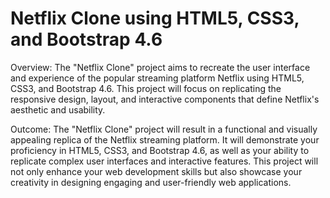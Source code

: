 # Netflix Clone using HTML5, CSS3, and Bootstrap 4.6
Overview:
The "Netflix Clone" project aims to recreate the user interface and experience of the popular streaming platform Netflix using HTML5, CSS3, and Bootstrap 4.6. This project will focus on replicating the responsive design, layout, and interactive components that define Netflix's aesthetic and usability.

Outcome:
The "Netflix Clone" project will result in a functional and visually appealing replica of the Netflix streaming platform. It will demonstrate your proficiency in HTML5, CSS3, and Bootstrap 4.6, as well as your ability to replicate complex user interfaces and interactive features. This project will not only enhance your web development skills but also showcase your creativity in designing engaging and user-friendly web applications.

